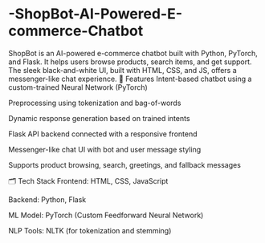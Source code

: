 # -ShopBot-AI-Powered-E-commerce-Chatbot
ShopBot is an AI-powered e-commerce chatbot built with Python, PyTorch, and Flask. It helps users browse products, search items, and get support. The sleek black-and-white UI, built with HTML, CSS, and JS, offers a messenger-like chat experience.
🔧 Features
Intent-based chatbot using a custom-trained Neural Network (PyTorch)

Preprocessing using tokenization and bag-of-words

Dynamic response generation based on trained intents

Flask API backend connected with a responsive frontend

Messenger-like chat UI with bot and user message styling

Supports product browsing, search, greetings, and fallback messages

🗂 Tech Stack
Frontend: HTML, CSS, JavaScript

Backend: Python, Flask

ML Model: PyTorch (Custom Feedforward Neural Network)

NLP Tools: NLTK (for tokenization and stemming)
